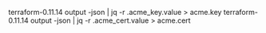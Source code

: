 terraform-0.11.14 output -json | jq -r .acme_key.value > acme.key
terraform-0.11.14 output -json | jq -r .acme_cert.value > acme.cert